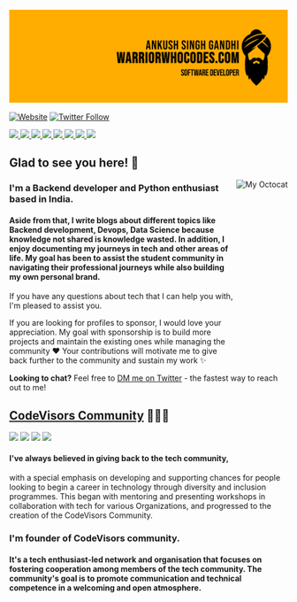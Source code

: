 <p align="center"><a href="https://warriorwhocodes.com">
    <img src="https://raw.githubusercontent.com/ankushsinghgandhi/ankushsinghgandhi/master/images/WWC.jpg" />
  </a>

[![Website](https://img.shields.io/website?label=warriorwhocodes.com&style=for-the-badge&url=https%3A%2F%2Fcodestackr.com)](https://warriorwhocodes.com)
[![Twitter Follow](https://img.shields.io/twitter/follow/ankushsgandhi?color=1DA1F2&logo=twitter&style=for-the-badge)](https://twitter.com/intent/follow?original_referer=https%3A%2F%2Fgithub.com%2FcodeSTACKr&screen_name=ankushsgandhi)
    
   <a href="http://twitter.com/ankushsgandhi">
    <img src="https://img.shields.io/badge/-Twitter-blue?style=flat-square&logo=twitter&logoColor=white" />
  </a>
   <a href="https://www.linkedin.com/in/ankushsinghgandhi/">
    <img src="https://img.shields.io/badge/-LinkedIn-0e76a8?style=flat-square&logo=Linkedin&logoColor=white" />
  </a>
  <a href="https://dev.to/@ankushsinghgandhi">
    <img src="https://img.shields.io/badge/-Dev.to-grey?style=flat-square&logo=dev.to&logoColor=white"/>
  </a>
  <a href="https://stackoverflow.com/users/13790266/ankush-singh-gandhi?tab=profile">
    <img src="https://img.shields.io/badge/-Stackoverflow-orange?style=flat-square&logo=stackoverflow&logoColor=white"/>
  </a>
  <a href="https://leetcode.com/ankushsinghgandhi/">
    <img src="https://img.shields.io/badge/-Leetcode-yellow?style=flat-square&logo=Leetcode&logoColor=white"/>
  </a>
    <a href="https://www.hackerrank.com/ankushsgandhi">
    <img src="https://img.shields.io/badge/-HackerRank-green?style=flat-square&logo=Hackerrank&logoColor=white"/>
  </a>
  <a href="http://www.youtube.com/c/TechXtreme">
    <img src="https://img.shields.io/badge/-Youtube-red?style=flat-square&logo=Youtube&logoColor=white"/>
  </a>
  <a href="https://www.hackerearth.com/@ankushsinghgandhi">
    <img src="https://img.shields.io/badge/-Hackerearth-purple?style=flat-square&logo=Hackerearth&logoColor=white"/>
  </a>

## Glad to see you here! 👋
    
<img align="right" height="350" alt="My Octocat" src="https://user-images.githubusercontent.com/55637484/138565818-67728dce-a634-41e5-bf1f-1f1f7fa28b07.png" />

### I'm a Backend developer and Python enthusiast based in India.
    
#### Aside from that, I write blogs about different topics like Backend development, Devops, Data Science because knowledge not shared is knowledge wasted. In addition, I enjoy documenting my journeys in tech and other areas of life. My goal has been to assist the student community in navigating their professional journeys while also building my own personal brand.

If you have any questions about tech that I can help you with, I'm pleased to assist you.

If you are looking for profiles to sponsor, I would love your appreciation. My goal with sponsorship is to build more projects and maintain the existing ones while managing the community ❤️ Your contributions will motivate me to give back further to the community and sustain my work ✨
    
<b>Looking to chat?</b> Feel free to [DM me on Twitter](https://twitter.com/intent/follow?original_referer=https%3A%2F%2Fgithub.com%2FcodeSTACKr&screen_name=ankushsgandhi) - the fastest way to reach out to me!
    
## [CodeVisors Community](https://codevisors.github.io) 🧑‍🤝‍🧑
    
<a href="http://twitter.com/ankushsgandhi"><img src="https://img.shields.io/badge/-Twitter-blue?style=flat-square&logo=twitter&logoColor=white" /></a>
<a href="https://discord.gg/47vQN9Z3XB"><img src="https://img.shields.io/badge/-Discord-purple?style=flat-square&logo=Discord&logoColor=white"/></a>
<a href="https://codevisors.substack.com/subscribe"><img src="https://img.shields.io/badge/-NewsLetter-grey?style=flat-square&logo=Substack&logoColor=white"/></a>
<a href="https://github.com/codevisors"><img src="https://img.shields.io/badge/-GitHub-black?style=flat-square&logo=GitHub&logoColor=white"/></a>
    
#### I've always believed in giving back to the tech community, 
with a special emphasis on developing and supporting chances for people looking to begin a career in technology through diversity and inclusion programmes. This began with mentoring and presenting workshops in collaboration with tech for various Organizations, and progressed to the creation of the CodeVisors Community.

### I'm founder of CodeVisors community. 
#### It's a tech enthusiast-led network and organisation that focuses on fostering cooperation among members of the tech community. The community's goal is to promote communication and technical competence in a welcoming and open atmosphere.
    
